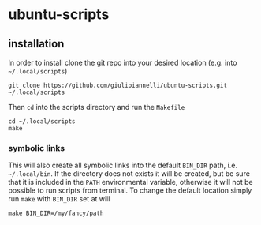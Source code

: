 # ubuntu-scripts
## installation
In order to install clone the git repo into your desired location (e.g. into `~/.local/scripts`) 
```
git clone https://github.com/giulioiannelli/ubuntu-scripts.git ~/.local/scripts
```
Then `cd` into the scripts directory and run the `Makefile`
```
cd ~/.local/scripts
make
```
### symbolic links
This will also create all symbolic links into the default `BIN_DIR` path, i.e. `~/.local/bin`. 
If the directory does not exists it will be created, but be sure that it is included in the `PATH`
environmental variable, otherwise it will not be possible to run scripts from terminal. To change
the default location simply run `make` with `BIN_DIR` set at will
```
make BIN_DIR=/my/fancy/path
```
